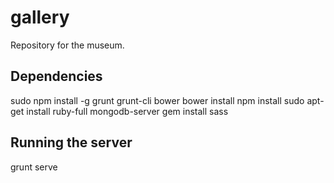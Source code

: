 # gallery
Repository for the museum.

## Dependencies
sudo npm install -g grunt  grunt-cli bower
bower install
npm install
sudo apt-get install ruby-full mongodb-server
gem install sass

## Running the server
grunt serve


